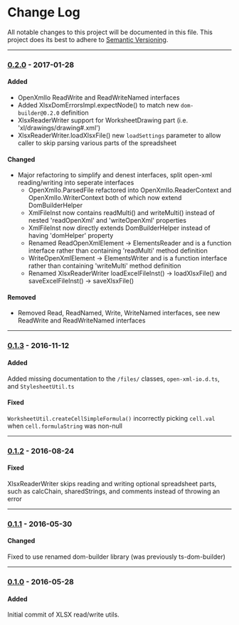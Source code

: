 ﻿# Change Log
All notable changes to this project will be documented in this file.
This project does its best to adhere to [Semantic Versioning](http://semver.org/).


--------
### [0.2.0](N/A) - 2017-01-28
#### Added
* OpenXmlIo ReadWrite and ReadWriteNamed interfaces
* Added XlsxDomErrorsImpl.expectNode() to match new `dom-builder@0.2.0` definition
* XlsxReaderWriter support for WorksheetDrawing part (i.e. 'xl/drawings/drawing#.xml')
* XlsxReaderWriter.loadXlsxFile() new `loadSettings` parameter to allow caller to skip parsing various parts of the spreadsheet

#### Changed
* Major refactoring to simplify and denest interfaces, split open-xml reading/writing into seperate interfaces
  * OpenXmlIo.ParsedFile refactored into OpenXmlIo.ReaderContext and OpenXmlIo.WriterContext both of which now extend DomBuilderHelper
  * XmlFileInst now contains readMulti() and writeMulti() instead of nested 'readOpenXml' and 'writeOpenXml' properties
  * XmlFileInst now directly extends DomBuilderHelper instead of having 'domHelper' property
  * Renamed ReadOpenXmlElement -> ElementsReader and is a function interface rather than containing 'readMulti' method definition
  * WriteOpenXmlElement -> ElementsWriter and is a function interface rather than containing 'writeMulti' method definition
  * Renamed XlsxReaderWriter loadExcelFileInst() -> loadXlsxFile() and saveExcelFileInst() -> saveXlsxFile()

#### Removed
* Removed Read, ReadNamed, Write, WriteNamed interfaces, see new ReadWrite and ReadWriteNamed interfaces


--------
### [0.1.3](https://github.com/TeamworkGuy2/xlsx-spec-utils/commit/a6549b833a80912d52724a9ed3074a8865e8e884) - 2016-11-12
#### Added
Added missing documentation to the `/files/` classes, `open-xml-io.d.ts`, and `StylesheetUtil.ts`

#### Fixed
`WorksheetUtil.createCellSimpleFormula()` incorrectly picking `cell.val` when `cell.formulaString` was non-null


--------
### [0.1.2](https://github.com/TeamworkGuy2/xlsx-spec-utils/commit/3153a109a74c2ddaeada238c176f43ba648657a4) - 2016-08-24
#### Fixed
XlsxReaderWriter skips reading and writing optional spreadsheet parts, such as calcChain, sharedStrings, and comments instead of throwing an error


--------
### [0.1.1](https://github.com/TeamworkGuy2/xlsx-spec-utils/commit/9aee05563241ee8898d6373e9f95017d2f78f8fe) - 2016-05-30
#### Changed
Fixed to use renamed dom-builder library (was previously ts-dom-builder)


--------
### [0.1.0](https://github.com/TeamworkGuy2/xlsx-spec-utils/commit/b521f1c9ef97afcbd63d1cbaf4cd3ec028670beb) - 2016-05-28
#### Added
Initial commit of XLSX read/write utils.